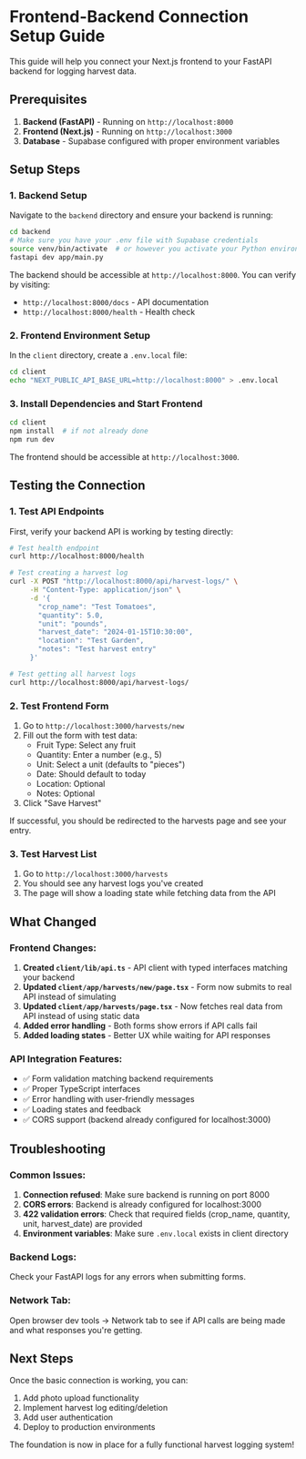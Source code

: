 # Frontend-Backend Connection Setup Guide

This guide will help you connect your Next.js frontend to your FastAPI backend for logging harvest data.

## Prerequisites

1. **Backend (FastAPI)** - Running on `http://localhost:8000`
2. **Frontend (Next.js)** - Running on `http://localhost:3000`
3. **Database** - Supabase configured with proper environment variables

## Setup Steps

### 1. Backend Setup

Navigate to the `backend` directory and ensure your backend is running:

```bash
cd backend
# Make sure you have your .env file with Supabase credentials
source venv/bin/activate  # or however you activate your Python environment
fastapi dev app/main.py
```

The backend should be accessible at `http://localhost:8000`. You can verify by visiting:
- `http://localhost:8000/docs` - API documentation
- `http://localhost:8000/health` - Health check

### 2. Frontend Environment Setup

In the `client` directory, create a `.env.local` file:

```bash
cd client
echo "NEXT_PUBLIC_API_BASE_URL=http://localhost:8000" > .env.local
```

### 3. Install Dependencies and Start Frontend

```bash
cd client
npm install  # if not already done
npm run dev
```

The frontend should be accessible at `http://localhost:3000`.

## Testing the Connection

### 1. Test API Endpoints

First, verify your backend API is working by testing directly:

```bash
# Test health endpoint
curl http://localhost:8000/health

# Test creating a harvest log
curl -X POST "http://localhost:8000/api/harvest-logs/" \
     -H "Content-Type: application/json" \
     -d '{
       "crop_name": "Test Tomatoes",
       "quantity": 5.0,
       "unit": "pounds",
       "harvest_date": "2024-01-15T10:30:00",
       "location": "Test Garden",
       "notes": "Test harvest entry"
     }'

# Test getting all harvest logs
curl http://localhost:8000/api/harvest-logs/
```

### 2. Test Frontend Form

1. Go to `http://localhost:3000/harvests/new`
2. Fill out the form with test data:
   - Fruit Type: Select any fruit
   - Quantity: Enter a number (e.g., 5)
   - Unit: Select a unit (defaults to "pieces")
   - Date: Should default to today
   - Location: Optional
   - Notes: Optional
3. Click "Save Harvest"

If successful, you should be redirected to the harvests page and see your entry.

### 3. Test Harvest List

1. Go to `http://localhost:3000/harvests`
2. You should see any harvest logs you've created
3. The page will show a loading state while fetching data from the API

## What Changed

### Frontend Changes:

1. **Created `client/lib/api.ts`** - API client with typed interfaces matching your backend
2. **Updated `client/app/harvests/new/page.tsx`** - Form now submits to real API instead of simulating
3. **Updated `client/app/harvests/page.tsx`** - Now fetches real data from API instead of using static data
4. **Added error handling** - Both forms show errors if API calls fail
5. **Added loading states** - Better UX while waiting for API responses

### API Integration Features:

- ✅ Form validation matching backend requirements
- ✅ Proper TypeScript interfaces
- ✅ Error handling with user-friendly messages
- ✅ Loading states and feedback
- ✅ CORS support (backend already configured for localhost:3000)

## Troubleshooting

### Common Issues:

1. **Connection refused**: Make sure backend is running on port 8000
2. **CORS errors**: Backend is already configured for localhost:3000
3. **422 validation errors**: Check that required fields (crop_name, quantity, unit, harvest_date) are provided
4. **Environment variables**: Make sure `.env.local` exists in client directory

### Backend Logs:
Check your FastAPI logs for any errors when submitting forms.

### Network Tab:
Open browser dev tools → Network tab to see if API calls are being made and what responses you're getting.

## Next Steps

Once the basic connection is working, you can:

1. Add photo upload functionality
2. Implement harvest log editing/deletion
3. Add user authentication
4. Deploy to production environments

The foundation is now in place for a fully functional harvest logging system! 
